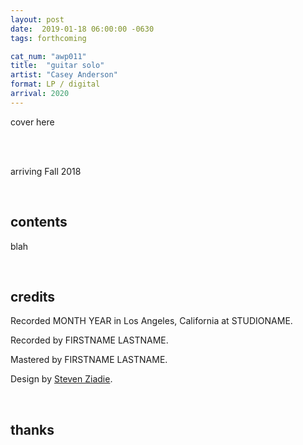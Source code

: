 ```yaml
---
layout: post
date:  2019-01-18 06:00:00 -0630
tags: forthcoming

cat_num: "awp011"
title:  "guitar solo"
artist: "Casey Anderson"
format: LP / digital
arrival: 2020
---
```


cover here

<br/>

<br/>arriving Fall 2018

<br/>

## contents

blah

<br/>

## credits

Recorded MONTH YEAR in Los Angeles, California at STUDIONAME.

Recorded by FIRSTNAME LASTNAME.

Mastered by FIRSTNAME LASTNAME.

Design by [Steven Ziadie](http://s-ziadie.com/).

<br/>

## thanks
